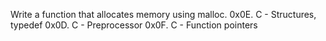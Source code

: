 Write a function that allocates memory using malloc.
0x0E. C - Structures, typedef
0x0D. C - Preprocessor
0x0F. C - Function pointers
